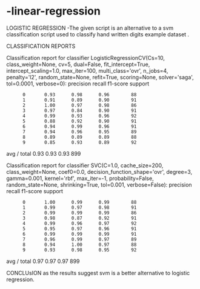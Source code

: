 # -linear-regression
LOGISTIC REGRESSION 
-The given script is an  alternative to a svm classification script used to classify hand written digits example dataset .



CLASSIFICATION REPORTS

Classification report for classifier LogisticRegressionCV(Cs=10, class_weight=None, cv=5, dual=False,
           fit_intercept=True, intercept_scaling=1.0, max_iter=100,
           multi_class='ovr', n_jobs=4, penalty='l2', random_state=None,
           refit=True, scoring=None, solver='saga', tol=0.0001, verbose=0):
             precision    recall  f1-score   support

          0       0.93      0.98      0.96        88
          1       0.91      0.89      0.90        91
          2       1.00      0.97      0.98        86
          3       0.97      0.84      0.90        91
          4       0.99      0.93      0.96        92
          5       0.88      0.92      0.90        91
          6       0.94      0.99      0.96        91
          7       0.94      0.96      0.95        89
          8       0.89      0.89      0.89        88
          9       0.85      0.93      0.89        92
 avg / total       0.93      0.93      0.93       899
          
 Classification report for classifier SVC(C=1.0, cache_size=200, class_weight=None, coef0=0.0,
  decision_function_shape='ovr', degree=3, gamma=0.001, kernel='rbf',
  max_iter=-1, probability=False, random_state=None, shrinking=True,
  tol=0.001, verbose=False):
             precision    recall  f1-score   support

          0       1.00      0.99      0.99        88
          1       0.99      0.97      0.98        91
          2       0.99      0.99      0.99        86
          3       0.98      0.87      0.92        91
          4       0.99      0.96      0.97        92
          5       0.95      0.97      0.96        91
          6       0.99      0.99      0.99        91
          7       0.96      0.99      0.97        89
          8       0.94      1.00      0.97        88
          9       0.93      0.98      0.95        92
avg / total       0.97      0.97      0.97       899


CONCLUsION
as the results suggest svm is a better alternative to logistic regression.
